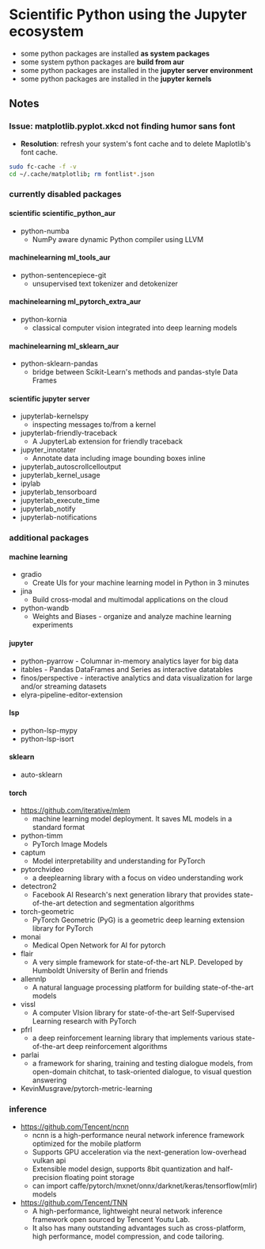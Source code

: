 # Scientific Python using the Jupyter ecosystem

+ some python packages are installed **as system packages**
+ some system python packages are **build from aur**
+ some python packages are installed in the **jupyter server environment**
+ some python packages are installed in the **jupyter kernels**

## Notes

### Issue: matplotlib.pyplot.xkcd not finding humor sans font
  + **Resolution**: refresh your system's font cache and to delete Maplotlib's font cache.
```sh
sudo fc-cache -f -v
cd ~/.cache/matplotlib; rm fontlist*.json
```

### currently disabled packages

#### scientific scientific_python_aur

- python-numba
  - NumPy aware dynamic Python compiler using LLVM

#### machinelearning ml_tools_aur
- python-sentencepiece-git
  - unsupervised text tokenizer and detokenizer

#### machinelearning ml_pytorch_extra_aur

- python-kornia
  - classical computer vision integrated into deep learning models

#### machinelearning ml_sklearn_aur
- python-sklearn-pandas
  - bridge between Scikit-Learn's methods and pandas-style Data Frames


#### scientific jupyter server

- jupyterlab-kernelspy
  - inspecting messages to/from a kernel
- jupyterlab-friendly-traceback
  - A JupyterLab extension for friendly traceback
- jupyter_innotater
  - Annotate data including image bounding boxes inline
- jupyterlab_autoscrollcelloutput
- jupyterlab_kernel_usage
- ipylab
- jupyterlab_tensorboard
- jupyterlab_execute_time
- jupyterlab_notify
- jupyterlab-notifications

### additional packages

#### machine learning
+ gradio
  + Create UIs for your machine learning model in Python in 3 minutes
+ jina
  + Build cross-modal and multimodal applications on the cloud
+ python-wandb
  + Weights and Biases - organize and analyze machine learning experiments

#### jupyter
+ python-pyarrow - Columnar in-memory analytics layer for big data
+ itables - Pandas DataFrames and Series as interactive datatables
+ finos/perspective - interactive analytics and data visualization for large and/or streaming datasets
+ elyra-pipeline-editor-extension

#### lsp
+ python-lsp-mypy
+ python-lsp-isort

#### sklearn
+ auto-sklearn

#### torch
+ https://github.com/iterative/mlem
  + machine learning model deployment. It saves ML models in a standard format
+ python-timm
  + PyTorch Image Models
+ captum
  + Model interpretability and understanding for PyTorch
+ pytorchvideo
  + a deeplearning library with a focus on video understanding work
+ detectron2
  + Facebook AI Research's next generation library that provides state-of-the-art detection and segmentation algorithms
+ torch-geometric
  + PyTorch Geometric (PyG) is a geometric deep learning extension library for PyTorch
+ monai
  + Medical Open Network for AI for pytorch
+ flair
  + A very simple framework for state-of-the-art NLP. Developed by Humboldt University of Berlin and friends
+ allennlp
  + A natural language processing platform for building state-of-the-art models
+ vissl
  + A computer VIsion library for state-of-the-art Self-Supervised Learning research with PyTorch
+ pfrl
  + a deep reinforcement learning library that implements various state-of-the-art deep reinforcement algorithms
+ parlai
  + a framework for sharing, training and testing dialogue models, from open-domain chitchat, to task-oriented dialogue, to visual question answering
+ KevinMusgrave/pytorch-metric-learning

### inference
+ https://github.com/Tencent/ncnn
  + ncnn is a high-performance neural network inference framework optimized for the mobile platform
  + Supports GPU acceleration via the next-generation low-overhead vulkan api
  + Extensible model design, supports 8bit quantization and half-precision floating point storage
  + can import caffe/pytorch/mxnet/onnx/darknet/keras/tensorflow(mlir) models
+ https://github.com/Tencent/TNN
  + A high-performance, lightweight neural network inference framework open sourced by Tencent Youtu Lab.
  + It also has many outstanding advantages such as cross-platform, high performance, model compression, and code tailoring.
